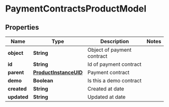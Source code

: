 
# PaymentContractsProductModel

## Properties
Name | Type | Description | Notes
------------ | ------------- | ------------- | -------------
**object** | **String** | Object of payment contract | 
**id** | **String** | Id of payment contract | 
**parent** | [**ProductInstanceUID**](ProductInstanceUID.md) | Payment contract | 
**demo** | **Boolean** | Is this a demo contract | 
**created** | **String** | Created at date | 
**updated** | **String** | Updated at date | 




